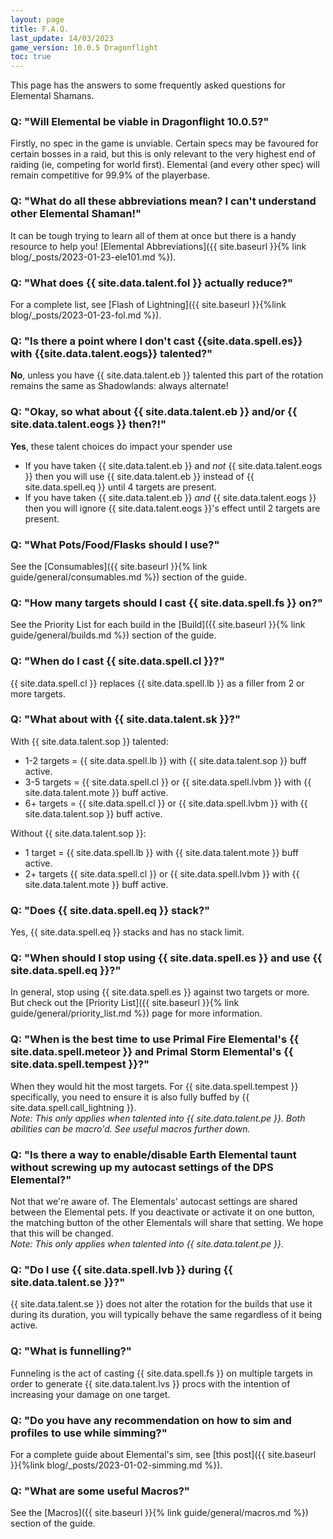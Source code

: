 ```yaml
---
layout: page
title: F.A.Q.
last_update: 14/03/2023
game_version: 10.0.5 Dragonflight
toc: true
---
```


This page has the answers to some frequently asked questions for Elemental Shamans.

### Q: "Will Elemental be viable in Dragonflight 10.0.5?"
Firstly, no spec in the game is unviable. Certain specs may be favoured for certain bosses in a raid, but this is only relevant to the very highest end of raiding (ie, competing for world first). Elemental (and every other spec) will remain competitive for 99.9% of the playerbase.

### Q: "What do all these abbreviations mean? I can't understand other Elemental Shaman!"
It can be tough trying to learn all of them at once but there is a handy resource to help you! [Elemental Abbreviations]({{ site.baseurl }}{% link blog/_posts/2023-01-23-ele101.md %}).

### Q: "What does {{ site.data.talent.fol }} actually reduce?"
For a complete list, see [Flash of Lightning]({{ site.baseurl }}{%link blog/_posts/2023-01-23-fol.md %}).

### Q: "Is there a point where I don't cast {{site.data.spell.es}} with {{site.data.talent.eogs}} talented?"
**No**, unless you have {{ site.data.talent.eb }} talented this part of the rotation remains the same as Shadowlands: always alternate!

### Q: "Okay, so what about {{ site.data.talent.eb }} and/or {{ site.data.talent.eogs }} then?!"
**Yes**, these talent choices do impact your spender use
   - If you have taken {{ site.data.talent.eb }} and *not* {{ site.data.talent.eogs }} then you will use {{ site.data.talent.eb }} instead of {{ site.data.spell.eq }} until 4 targets are present.
   - If you have taken {{ site.data.talent.eb }} *and* {{ site.data.talent.eogs }} then you will ignore {{ site.data.talent.eogs }}'s effect until 2 targets are present.

### Q: "What Pots/Food/Flasks should I use?"
See the [Consumables]({{ site.baseurl }}{% link guide/general/consumables.md %}) section of the guide.

### Q: "How many targets should I cast {{ site.data.spell.fs }} on?"
See the Priority List for each build in the [Build]({{ site.baseurl }}{% link guide/general/builds.md %}) section of the guide.

### Q: "When do I cast {{ site.data.spell.cl }}?"
{{ site.data.spell.cl }} replaces {{ site.data.spell.lb }} as a filler from 2 or more targets.

### Q: "What about with {{ site.data.talent.sk }}?"
With {{ site.data.talent.sop }} talented:
- 1-2 targets = {{ site.data.spell.lb }} with {{ site.data.talent.sop }} buff active.
- 3-5 targets = {{ site.data.spell.cl }} or {{ site.data.spell.lvbm }} with {{ site.data.talent.mote }} buff active.
- 6+ targets = {{ site.data.spell.cl }} or {{ site.data.spell.lvbm }} with {{ site.data.talent.sop }} buff active.

Without {{ site.data.talent.sop }}:
- 1 target = {{ site.data.spell.lb }} with {{ site.data.talent.mote }} buff active.
- 2+ targets {{ site.data.spell.cl }} or {{ site.data.spell.lvbm }} with {{ site.data.talent.mote }} buff active.

### Q: "Does {{ site.data.spell.eq }} stack?"
Yes, {{ site.data.spell.eq }} stacks and has no stack limit.

### Q: "When should I stop using {{ site.data.spell.es }} and use {{ site.data.spell.eq }}?"
In general, stop using {{ site.data.spell.es }} against two targets or more. But check out the [Priority List]({{ site.baseurl }}{% link guide/general/priority_list.md %}) page for more information.

### Q: "When is the best time to use Primal Fire Elemental's {{ site.data.spell.meteor }} and Primal Storm Elemental's {{ site.data.spell.tempest }}?"
When they would hit the most targets. For {{ site.data.spell.tempest }} specifically, you need to ensure it is also fully buffed by {{ site.data.spell.call_lightning }}.  
*Note: This only applies when talented into {{ site.data.talent.pe }}. Both abilities can be macro'd. See useful macros further down.*

### Q: "Is there a way to enable/disable Earth Elemental taunt without screwing up my autocast settings of the DPS Elemental?"
Not that we're aware of. The Elementals' autocast settings are shared between the Elemental pets. If you deactivate or activate it on one button, the matching button of the other Elementals will share that setting. We hope that this will be changed.  
*Note: This only applies when talented into {{ site.data.talent.pe }}.*

### Q: "Do I use {{ site.data.spell.lvb }} during {{ site.data.talent.se }}?"
{{ site.data.talent.se }} does not alter the rotation for the builds that use it during its duration, you will typically behave the same regardless of it being active.

### Q: "What is funnelling?"
Funneling is the act of casting {{ site.data.spell.fs }} on multiple targets in order to generate {{ site.data.talent.lvs }} procs with the intention of increasing your damage on one target.

### Q: "Do you have any recommendation on how to sim and profiles to use while simming?"
For a complete guide about Elemental's sim, see [this post]({{ site.baseurl }}{%link blog/_posts/2023-01-02-simming.md %}).

### Q: "What are some useful Macros?"
See the [Macros]({{ site.baseurl }}{% link guide/general/macros.md %}) section of the guide.
